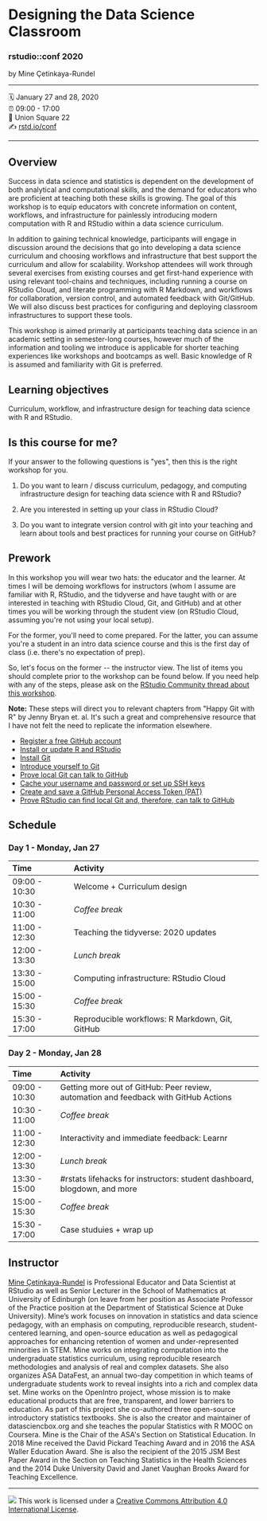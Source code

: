 Designing the Data Science Classroom
================

### rstudio::conf 2020

by Mine Çetinkaya-Rundel

-----

:spiral_calendar: January 27 and 28, 2020  
:alarm_clock:     09:00 - 17:00  
:hotel:           Union Square 22  
:writing_hand:    [rstd.io/conf](http://rstd.io/conf)

-----

## Overview

Success in data science and statistics is dependent on the development of both analytical and computational skills, and the demand for educators who are proficient at teaching both these skills is growing. The goal of this workshop is to equip educators with concrete information on content, workflows, and infrastructure for painlessly introducing modern computation with R and RStudio within a data science curriculum.

In addition to gaining technical knowledge, participants will engage in discussion around the decisions that go into developing a data science curriculum and choosing workflows and infrastructure that best support the curriculum and allow for scalability. Workshop attendees will work through several exercises from existing courses and get first-hand experience with using relevant tool-chains and techniques, including running a course on RStudio Cloud, and literate programming with R Markdown, and workflows for collaboration, version control, and automated feedback with Git/GitHub. We will also discuss best practices for configuring and deploying classroom infrastructures to support these tools.

This workshop is aimed primarily at participants teaching data science in an academic setting in semester-long courses, however much of the information and tooling we introduce is applicable for shorter teaching experiences like workshops and bootcamps as well. Basic knowledge of R is assumed and familiarity with Git is preferred.

## Learning objectives

Curriculum, workflow, and infrastructure design for teaching data science with R and RStudio.

## Is this course for me?

If your answer to the following questions is "yes", then this is the right workshop for you.

1. Do you want to learn / discuss curriculum, pedagogy, and computing infrastructure design for teaching data science with R and RStudio?

2. Are you interested in setting up your class in RStudio Cloud?

3. Do you want to integrate version control with git into your teaching and learn about tools and best practices for running your course on GitHub?

## Prework

In this workshop you will wear two hats: the educator and the learner. At times I will be demoing workflows for instructors (whom I assume are familiar with R, RStudio, and the tidyverse and have taught with or are interested in teaching with RStudio Cloud, Git, and GitHub) and at other times you will be working through the student view (on RStudio Cloud, assuming you're not using your local setup).

For the former, you'll need to come prepared. For the latter, you can assume you're a student in an intro data science course and this is the first day of class (i.e. there's no expectation of prep).

So, let's focus on the former -- the instructor view. The list of items you should complete prior to the workshop can be found below. If you need help with any of the steps, please ask on the [RStudio Community thread about this workshop](https://community.rstudio.com/t/designing-the-data-science-classroom-workshop-rstudio-conf-2020).

**Note:** These steps will direct you to relevant chapters from "Happy Git with R" by Jenny Bryan et. al. It's such a great and comprehensive resource that I have not felt the need to replicate the information elsewhere.

- [Register a free GitHub account](https://happygitwithr.com/github-acct.html#github-acct)
- [Install or update R and RStudio](https://happygitwithr.com/install-r-rstudio.html#install-r-rstudio)
- [Install Git](https://happygitwithr.com/install-git.html#install-git)
- [Introduce yourself to Git](https://happygitwithr.com/hello-git.html#hello-git)
- [Prove local Git can talk to GitHub](https://happygitwithr.com/push-pull-github.html#push-pull-github)
- [Cache your username and password or set up SSH keys](https://happygitwithr.com/credential-caching.html#credential-caching)
- [Create and save a GitHub Personal Access Token (PAT)](https://happygitwithr.com/credential-caching.html#credential-caching)
- [Prove RStudio can find local Git and, therefore, can talk to GitHub](https://happygitwithr.com/rstudio-git-github.html#rstudio-git-github)

## Schedule

### Day 1 - Monday, Jan 27

| Time          | Activity         |
| :------------ | :--------------- |
| 09:00 - 10:30 | Welcome +  Curriculum design |
| 10:30 - 11:00 | *Coffee break*   |
| 11:00 - 12:30 | Teaching the tidyverse: 2020 updates |
| 12:00 - 13:30 | *Lunch break*    |
| 13:30 - 15:00 | Computing infrastructure: RStudio Cloud |
| 15:00 - 15:30 | *Coffee break*   |
| 15:30 - 17:00 | Reproducible workflows: R Markdown, Git, GitHub |

### Day 2 - Monday, Jan 28

| Time          | Activity         |
| :------------ | :--------------- |
| 09:00 - 10:30 | Getting more out of GitHub: Peer review, automation and feedback with GitHub Actions  |
| 10:30 - 11:00 | *Coffee break*   |
| 11:00 - 12:30 | Interactivity and immediate feedback: Learnr |
| 12:00 - 13:30 | *Lunch break*    |
| 13:30 - 15:00 | #rstats lifehacks for instructors: student dashboard, blogdown, and more |
| 15:00 - 15:30 | *Coffee break*   |
| 15:30 - 17:00 | Case studuies + wrap up   |

## Instructor

[Mine Çetinkaya-Rundel](http://mine-cr.com/) is Professional Educator and Data Scientist at RStudio as well as Senior Lecturer in the School of Mathematics at University of Edinburgh (on leave from her position as Associate Professor of the Practice position at the Department of Statistical Science at Duke University). Mine’s work focuses on innovation in statistics and data science pedagogy, with an emphasis on computing, reproducible research, student-centered learning, and open-source education as well as pedagogical approaches for enhancing retention of women and under-represented minorities in STEM. Mine works on integrating computation into the undergraduate statistics curriculum, using reproducible research methodologies and analysis of real and complex datasets. She also organizes ASA DataFest, an annual two-day competition in which teams of undergraduate students work to reveal insights into a rich and complex data set. Mine works on the OpenIntro project, whose mission is to make educational products that are free, transparent, and lower barriers to education. As part of this project she co-authored three open-source introductory statistics textbooks. She is also the creator and maintainer of datasciencbox.org and she teaches the popular Statistics with R MOOC on Coursera. Mine is the Chair of the ASA's Section on Statistical Education. In 2018 Mine received the David Pickard Teaching Award and in 2016 the ASA Waller Education Award. She is also the recipient of the 2015 JSM Best Paper Award in the Section on Teaching Statistics in the Health Sciences and the 2014 Duke University David and Janet Vaughan Brooks Award for Teaching Excellence.

-----

![](https://i.creativecommons.org/l/by/4.0/88x31.png) This work is
licensed under a [Creative Commons Attribution 4.0 International
License](https://creativecommons.org/licenses/by/4.0/).
